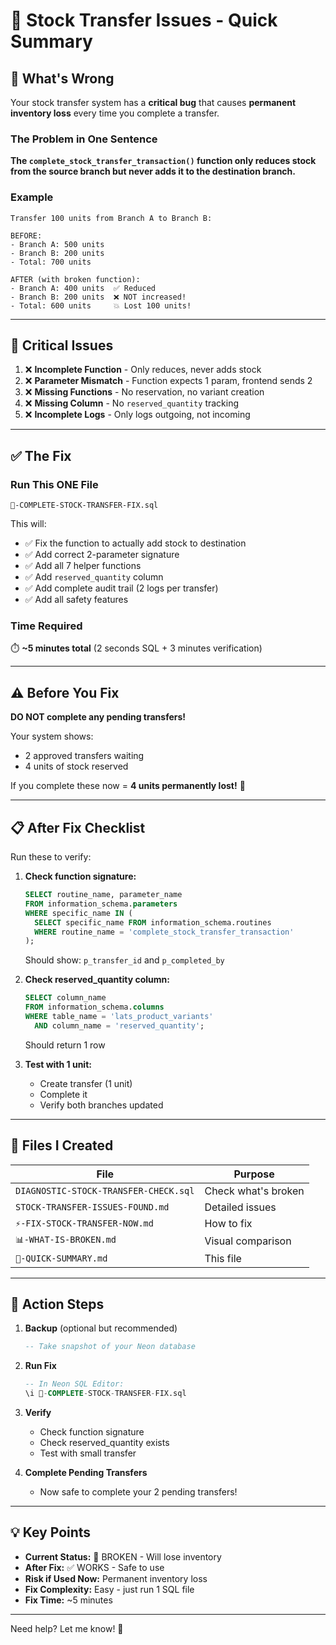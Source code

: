 # 🎯 Stock Transfer Issues - Quick Summary

## 🔴 What's Wrong

Your stock transfer system has a **critical bug** that causes **permanent inventory loss** every time you complete a transfer.

### The Problem in One Sentence
**The `complete_stock_transfer_transaction()` function only reduces stock from the source branch but never adds it to the destination branch.**

### Example
```
Transfer 100 units from Branch A to Branch B:

BEFORE:
- Branch A: 500 units
- Branch B: 200 units
- Total: 700 units

AFTER (with broken function):
- Branch A: 400 units  ✅ Reduced
- Branch B: 200 units  ❌ NOT increased!
- Total: 600 units     💥 Lost 100 units!
```

---

## 🚨 Critical Issues

1. ❌ **Incomplete Function** - Only reduces, never adds stock
2. ❌ **Parameter Mismatch** - Function expects 1 param, frontend sends 2
3. ❌ **Missing Functions** - No reservation, no variant creation
4. ❌ **Missing Column** - No `reserved_quantity` tracking
5. ❌ **Incomplete Logs** - Only logs outgoing, not incoming

---

## ✅ The Fix

### Run This ONE File
```
🔧-COMPLETE-STOCK-TRANSFER-FIX.sql
```

This will:
- ✅ Fix the function to actually add stock to destination
- ✅ Add correct 2-parameter signature
- ✅ Add all 7 helper functions
- ✅ Add `reserved_quantity` column
- ✅ Add complete audit trail (2 logs per transfer)
- ✅ Add all safety features

### Time Required
⏱️ **~5 minutes total** (2 seconds SQL + 3 minutes verification)

---

## ⚠️ Before You Fix

**DO NOT complete any pending transfers!**

Your system shows:
- 2 approved transfers waiting
- 4 units of stock reserved

If you complete these now = **4 units permanently lost!** 💸

---

## 📋 After Fix Checklist

Run these to verify:

1. **Check function signature:**
   ```sql
   SELECT routine_name, parameter_name
   FROM information_schema.parameters
   WHERE specific_name IN (
     SELECT specific_name FROM information_schema.routines 
     WHERE routine_name = 'complete_stock_transfer_transaction'
   );
   ```
   Should show: `p_transfer_id` and `p_completed_by`

2. **Check reserved_quantity column:**
   ```sql
   SELECT column_name 
   FROM information_schema.columns
   WHERE table_name = 'lats_product_variants'
     AND column_name = 'reserved_quantity';
   ```
   Should return 1 row

3. **Test with 1 unit:**
   - Create transfer (1 unit)
   - Complete it
   - Verify both branches updated

---

## 📁 Files I Created

| File | Purpose |
|------|---------|
| `DIAGNOSTIC-STOCK-TRANSFER-CHECK.sql` | Check what's broken |
| `STOCK-TRANSFER-ISSUES-FOUND.md` | Detailed issues |
| `⚡-FIX-STOCK-TRANSFER-NOW.md` | How to fix |
| `📊-WHAT-IS-BROKEN.md` | Visual comparison |
| `🎯-QUICK-SUMMARY.md` | This file |

---

## 🚀 Action Steps

1. **Backup** (optional but recommended)
   ```sql
   -- Take snapshot of your Neon database
   ```

2. **Run Fix**
   ```sql
   -- In Neon SQL Editor:
   \i 🔧-COMPLETE-STOCK-TRANSFER-FIX.sql
   ```

3. **Verify**
   - Check function signature
   - Check reserved_quantity exists
   - Test with small transfer

4. **Complete Pending Transfers**
   - Now safe to complete your 2 pending transfers!

---

## 💡 Key Points

- **Current Status:** 🔴 BROKEN - Will lose inventory
- **After Fix:** ✅ WORKS - Safe to use
- **Risk if Used Now:** Permanent inventory loss
- **Fix Complexity:** Easy - just run 1 SQL file
- **Fix Time:** ~5 minutes

---

Need help? Let me know! 🤙

